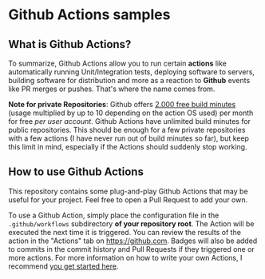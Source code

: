 # Github Actions samples

## What is Github Actions?

To summarize, Github Actions allow you to run certain **actions** like automatically running Unit/Integration tests, deploying software to servers, building software for distribution and more as a reaction to **Github** events like PR merges or pushes. That's where the name comes from.

**Note for private Repositories**:
Github offers [2.000 free build minutes](https://docs.github.com/en/billing/managing-billing-for-github-actions/about-billing-for-github-actions#included-storage-and-minutes) (usage multiplied by up to 10 depending on the action OS used) per month for free *per user account*. 
Github Actions have unlimited build minutes for public repositories. 
This should be enough for a few private repositories with a few actions (I have never run out of build minutes so far), but keep this limit in mind, especially if the Actions should suddenly stop working.

## How to use Github Actions

This repository contains some plug-and-play Github Actions that may be useful for your project. Feel free to open a Pull Request to add your own. 

To use a Github Action, simply place the configuration file in the ```.github/workflows``` subdirectory **of your repository root**. 
The Action will be executed the next time it is triggered. You can review the results of the action in the "Actions" tab on https://github.com.
Badges will also be added to commits in the commit history and Pull Requests if they triggered one or more actions.
For more information on how to write your own Actions, I recommend [you get started here](https://docs.github.com/en/actions/quickstart).

